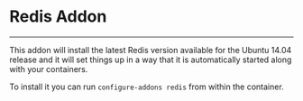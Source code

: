 # Redis Addon
-------------

This addon will install the latest Redis version available for the Ubuntu 14.04
release and it will set things up in a way that it is automatically started along
with your containers.

To install it you can run `configure-addons redis` from within the container.

